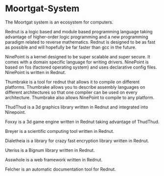 # Moortgat-System
The Moortgat system is an ecosystem for computers.

Rednut is a logic based and module based programming language taking advantage of higher-order logic programming and a new programming paradigm related to reverse mathematics. Rednut is designed to be as fast as possible and will hopefully be far faster than gcc in the future.

NinePoint is a kernel designed to be super scalable and super secure. It comes with a domain specific language for writing drivers. NinePoint is based on fos (factored operating system) and uses declarative config files. NinePoint is written in Rednut.

Thumbrake is a tool for rednut that allows it to compile on different platforms. Thumbrake allows you to describe assembly languages on different architectures so that one compiler can be used on every architecture. Thumbrake also allows NinePoint to compile to any platform.

ThudThud is a 3d graphics library written in Rednut and integrated into Ninepoint.

Foxxy is a 3d game engine written in Rednut taking advantage of ThudThud.

Breyer is a scientific computing tool written in Rednut.

Dialetheia is a library for crazy fast encryption library written in Rednut.

Uteriss is a Bignum library written in Rednut.

Asswhole is a web framework written in Rednut.

Felcher is an automatic documentation tool for Rednut.
